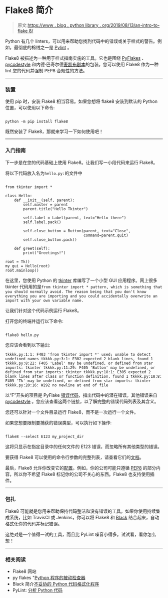 # Flake8 简介

> 原文:[https://www . blog . python library . org/2019/08/13/an-intro-to-flake 8/](https://www.blog.pythonlibrary.org/2019/08/13/an-intro-to-flake8/)

Python 有几个 linters，可以用来帮助您找到代码中的错误或关于样式的警告。例如，最彻底的棉绒之一是 [Pylint](https://www.blog.pythonlibrary.org/2012/06/12/pylint-analyzing-python-code/) 。

Flake8 被描述为一种用于样式指南实施的工具。它也是围绕 [PyFlakes](https://www.blog.pythonlibrary.org/2012/06/13/pyflakes-the-passive-checker-of-python-programs/) 、 [pycodestyle](https://pypi.org/project/pycodestyle/) 和内德·巴奇尔德[麦凯布剧本](https://pypi.org/project/mccabe/)的包装。您可以使用 Flake8 作为一种 lint 您的代码并强制 PEP8 合规性的方法。

* * *

### 装置

使用 pip 时，安装 Flake8 相当容易。如果您想将 flake8 安装到默认的 Python 位置，可以使用以下命令:

```

python -m pip install flake8

```

既然安装了 Flake8，那就来学习一下如何使用吧！

* * *

### 入门指南

下一步是在您的代码基础上使用 Flake8。让我们写一小段代码来运行 Flake8。

将以下代码放入名为`hello.py:`的文件中

```

from tkinter import *

class Hello:
    def __init__(self, parent):
        self.master = parent
        parent.title("Hello Tkinter")

        self.label = Label(parent, text="Hello there")
        self.label.pack()

        self.close_button = Button(parent, text="Close",
                                   command=parent.quit)
        self.close_button.pack()

    def greet(self):
        print("Greetings!")

root = Tk()
my_gui = Hello(root)
root.mainloop()

```

在这里，您使用 Python 的 [tkinter](https://docs.python.org/3/library/tkinter.html) 库编写了一个小型 GUI 应用程序。网上很多 tkinter 代码用的是`from tkinter import * pattern, which is something that you should normally avoid. The reason being that you don't know everything you are importing and you could accidentally overwrite an import with your own variable name.`

让我们针对这个代码示例运行 Flake8。

打开您的终端并运行以下命令:

```

flake8 hello.py

```

您应该会看到以下输出:

 `tkkkk.py:1:1: F403 'from tkinter import *' used; unable to detect undefined names
tkkkk.py:3:1: E302 expected 2 blank lines, found 1
tkkkk.py:8:22: F405 'Label' may be undefined, or defined from star imports: tkinter
tkkkk.py:11:29: F405 'Button' may be undefined, or defined from star imports: tkinter
tkkkk.py:18:1: E305 expected 2 blank lines after class or function definition, found 1
tkkkk.py:18:8: F405 'Tk' may be undefined, or defined from star imports: tkinter
tkkkk.py:20:16: W292 no newline at end of file`

以“F”开头的项目是 PyFlake [错误代码](http://flake8.pycqa.org/en/latest/user/error-codes.html)，指出代码中的潜在错误。其他错误来自 [pycodestyle](https://pycodestyle.readthedocs.io/en/latest/intro.html#error-codes) 。您应该查看这两个链接，以了解完整的错误代码列表及其含义。

您还可以针对一个文件目录运行 Flake8，而不是一次运行一个文件。

如果您想要限制要捕获的错误类型，可以执行如下操作:

```

flake8 --select E123 my_project_dir

```

这将只显示在指定目录中的任何文件的 E123 错误，而忽略所有其他类型的错误。

要获得 Flake8 可以使用的命令行参数的完整列表，请查看它们的[文档](http://flake8.pycqa.org/en/latest/user/options.html)。

最后，Flake8 允许你改变它的[配置](http://flake8.pycqa.org/en/latest/user/configuration.html)。例如，你的公司可能只遵循 [PEP8](https://www.python.org/dev/peps/pep-0008/) 的部分内容，所以你不希望 Flake8 标记你的公司不关心的东西。Flake8 也支持使用插件。

* * *

### 包扎

Flake8 可能就是您用来帮助保持代码整洁和没有错误的工具。如果你使用持续集成系统，比如 TravisCI 或 Jenkins，你可以将 Flake8 和 [Black](https://www.blog.pythonlibrary.org/2019/07/16/intro-to-black-the-uncompromising-python-code-formatter/) 结合起来，自动格式化你的代码并标记错误。

这绝对是一个值得一试的工具，而且比 PyLint 噪音小得多。试试看，看你怎么想！

* * *

### 相关阅读

*   Flake8 网站
*   py flakes "[Python 程序的被动检查器](https://www.blog.pythonlibrary.org/2012/06/13/pyflakes-the-passive-checker-of-python-programs/)
*   Black 简介[不妥协的 Python 代码格式化程序](https://www.blog.pythonlibrary.org/2019/07/16/intro-to-black-the-uncompromising-python-code-formatter/)
*   PyLint: [分析 Python 代码](https://www.blog.pythonlibrary.org/2012/06/12/pylint-analyzing-python-code/)